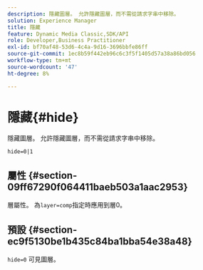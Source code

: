```yaml
---
description: 隱藏圖層。 允許隱藏圖層，而不需從請求字串中移除。
solution: Experience Manager
title: 隱藏
feature: Dynamic Media Classic,SDK/API
role: Developer,Business Practitioner
exl-id: bf70af48-53d6-4c4a-9d16-3696bbfe86ff
source-git-commit: 1ec8b59f442eb96c6c3f5f1405d57a38a86bd056
workflow-type: tm+mt
source-wordcount: '47'
ht-degree: 8%

---
```


# 隱藏{#hide}

隱藏圖層。 允許隱藏圖層，而不需從請求字串中移除。

`hide=0|1`

## 屬性 {#section-09ff67290f064411baeb503a1aac2953}

層屬性。 為`layer=comp`指定時應用到層0。

## 預設 {#section-ec9f5130be1b435c84ba1bba54e38a48}

`hide=0` 可見圖層。
